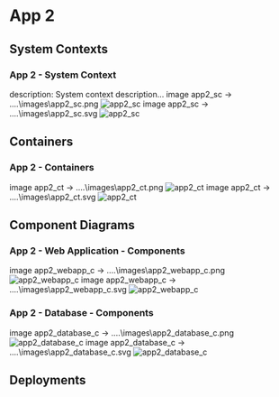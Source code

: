 # App 2

## System Contexts

### App 2 - System Context

description: System context description...
image app2_sc -> ..\..\images\app2_sc.png
![app2_sc](../../images/app2_sc.png)
image app2_sc -> ..\..\images\app2_sc.svg
![app2_sc](../../images/app2_sc.svg)

## Containers

### App 2 - Containers

image app2_ct -> ..\..\images\app2_ct.png
![app2_ct](../../images/app2_ct.png)
image app2_ct -> ..\..\images\app2_ct.svg
![app2_ct](../../images/app2_ct.svg)

## Component Diagrams

### App 2 - Web Application - Components

image app2_webapp_c -> ..\..\images\app2_webapp_c.png
![app2_webapp_c](../../images/app2_webapp_c.png)
image app2_webapp_c -> ..\..\images\app2_webapp_c.svg
![app2_webapp_c](../../images/app2_webapp_c.svg)
### App 2 - Database - Components

image app2_database_c -> ..\..\images\app2_database_c.png
![app2_database_c](../../images/app2_database_c.png)
image app2_database_c -> ..\..\images\app2_database_c.svg
![app2_database_c](../../images/app2_database_c.svg)

## Deployments


